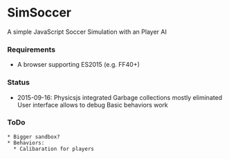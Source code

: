 # SimSoccer
A simple JavaScript Soccer Simulation with an Player AI

### Requirements

 * A browser supporting ES2015 (e.g. FF40+)

### Status

 * 2015-09-16: 
 	Physicsjs integrated
 	Garbage collections mostly eliminated
 	User interface allows to debug
 	Basic behaviors work

### ToDo
	
	* Bigger sandbox?
	* Behaviors:
	  * Calibaration for players